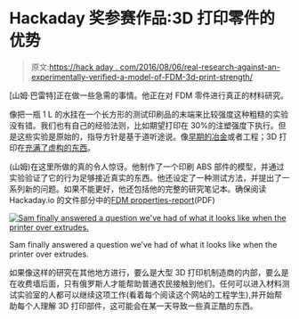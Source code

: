 # Hackaday 奖参赛作品:3D 打印零件的优势

> 原文:[https://hack aday . com/2016/08/06/real-research-against-an-experimentally-verified-a-model-of-FDM-3d-print-strength/](https://hackaday.com/2016/08/06/real-research-towards-an-experimentally-verifiable-model-of-fdm-3d-print-strength/)

[山姆·巴雷特]正在做一些急需的事情。他正在对 FDM 零件进行真正的材料研究。

像把一瓶 1 L 的水挂在一个长方形的测试印刷品的末端来比较强度这种粗糙的实验没有错。我们也有自己的经验法则，比如期望打印在 30%的注塑强度下执行。但是这些实验是原始的，指导方针是基于道听途说。像[早期的冶金](http://nautil.us/issue/36/aging/the-father-of-modern-metal)或者工程；3D 打印在[充满了虚构的东西](http://hackaday.com/2016/04/11/continuing-the-dialog-its-time-the-software-people-and-mechanical-people-sat-down-and-had-a-talk/)。

(山姆)在这里所做的真的令人惊讶。他制作了一个印刷 ABS 部件的模型，并通过实验验证了它的行为足够接近真实的东西。他还设定了一种测试方法，并提出了一系列新的问题。如果不能更好，他还包括他的完整的研究笔记本。确保阅读 Hackaday.io 的文件部分中的[FDM properties-report](https://cdn.hackaday.io/files/12439532190176/FDMProperties-report.pdf)(PDF)

[![Sam finally answered a question we've had of what it looks like when the printer over extrudes.](../Images/b4c42c3034ceceed079747df404f548d.png)](https://hackaday.com/wp-content/uploads/2016/07/2016-07-30_14h57_06.png)

Sam finally answered a question we’ve had of what it looks like when the printer over extrudes.

如果像这样的研究在其他地方进行，要么是大型 3D 打印机制造商的内部，要么是在收费墙后面，只有俄罗斯人才能帮助普通农民接触到他们。任何可以进入材料测试实验室的人都可以继续这项工作(看着每个阅读这个网站的工程学生),并开始帮助每个人理解 3D 打印部件，这可能会在某一天导致一些真正酷的东西。